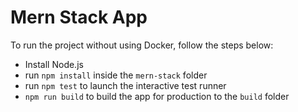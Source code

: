 # Mern Stack App

To run the project without using Docker, follow the steps below:
- Install Node.js
- run `npm install` inside the `mern-stack` folder
- run `npm test` to launch the interactive test runner
- `npm run build` to build the app for production to the `build` folder
